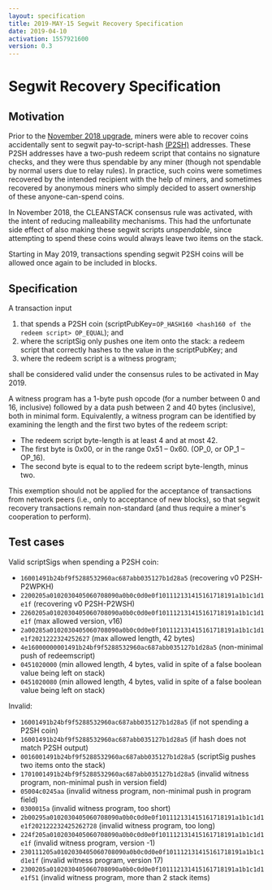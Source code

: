 ```yaml
---
layout: specification
title: 2019-MAY-15 Segwit Recovery Specification
date: 2019-04-10
activation: 1557921600
version: 0.3
---
```


Segwit Recovery Specification
===============================================

## Motivation
Prior to the [November 2018 upgrade](2018-nov-upgrade.md), miners were able to recover coins accidentally sent to segwit pay-to-script-hash [(P2SH)](https://github.com/bitcoin/bips/blob/master/bip-0016.mediawiki) addresses. These P2SH addresses have a two-push redeem script that contains no signature checks, and they were thus spendable by any miner (though not spendable by normal users due to relay rules). In practice, such coins were sometimes recovered by the intended recipient with the help of miners, and sometimes recovered by anonymous miners who simply decided to assert ownership of these anyone-can-spend coins.

In November 2018, the CLEANSTACK consensus rule was activated, with the intent of reducing malleability mechanisms. This had the unfortunate side effect of also making these segwit scripts *unspendable*, since attempting to spend these coins would always leave two items on the stack.

Starting in May 2019, transactions spending segwit P2SH coins will be allowed once again to be included in blocks.

## Specification
A transaction input
1. that spends a P2SH coin (scriptPubKey=`OP_HASH160 <hash160 of the redeem script> OP_EQUAL`); and
2. where the scriptSig only pushes one item onto the stack: a redeem script that correctly hashes to the value in the scriptPubKey; and
3. where the redeem script is a witness program;

shall be considered valid under the consensus rules to be activated in May 2019.

A witness program has a 1-byte push opcode (for a number between 0 and 16, inclusive) followed by a data push between 2 and 40 bytes (inclusive), both in minimal form.
Equivalently, a witness program can be identified by examining the length and the first two bytes of the redeem script:
* The redeem script byte-length is at least 4 and at most 42.
* The first byte is 0x00, or in the range 0x51 – 0x60. (OP_0, or OP_1 – OP_16).
* The second byte is equal to to the redeem script byte-length, minus two.

This exemption should not be applied for the acceptance of transactions from network peers (i.e., only to acceptance of new blocks), so that segwit recovery transactions remain non-standard (and thus require a miner's cooperation to perform).

## Test cases

Valid scriptSigs when spending a P2SH coin:

* `16001491b24bf9f5288532960ac687abb035127b1d28a5` (recovering v0 P2SH-P2WPKH)
* `2200205a0102030405060708090a0b0c0d0e0f101112131415161718191a1b1c1d1e1f` (recovering v0 P2SH-P2WSH)
* `2260205a0102030405060708090a0b0c0d0e0f101112131415161718191a1b1c1d1e1f` (max allowed version, v16)
* `2a00285a0102030405060708090a0b0c0d0e0f101112131415161718191a1b1c1d1e1f2021222324252627` (max allowed length, 42 bytes)
* `4e16000000001491b24bf9f5288532960ac687abb035127b1d28a5` (non-minimal push of redeemscript)
* `0451020000` (min allowed length, 4 bytes, valid in spite of a false boolean value being left on stack)
* `0451020080` (min allowed length, 4 bytes, valid in spite of a false boolean value being left on stack)

Invalid:

* `16001491b24bf9f5288532960ac687abb035127b1d28a5` (if not spending a P2SH coin)
* `16001491b24bf9f5288532960ac687abb035127b1d28a5` (if hash does not match P2SH output)
* `0016001491b24bf9f5288532960ac687abb035127b1d28a5` (scriptSig pushes two items onto the stack)
* `1701001491b24bf9f5288532960ac687abb035127b1d28a5` (invalid witness program, non-minimal push in version field)
* `05004c0245aa` (invalid witness program, non-minimal push in program field)
* `0300015a` (invalid witness program, too short)
* `2b00295a0102030405060708090a0b0c0d0e0f101112131415161718191a1b1c1d1e1f202122232425262728` (invalid witness program, too long)
* `224f205a0102030405060708090a0b0c0d0e0f101112131415161718191a1b1c1d1e1f` (invalid witness program, version -1)
* `230111205a0102030405060708090a0b0c0d0e0f101112131415161718191a1b1c1d1e1f` (invalid witness program, version 17)
* `2300205a0102030405060708090a0b0c0d0e0f101112131415161718191a1b1c1d1e1f51` (invalid witness program, more than 2 stack items)
